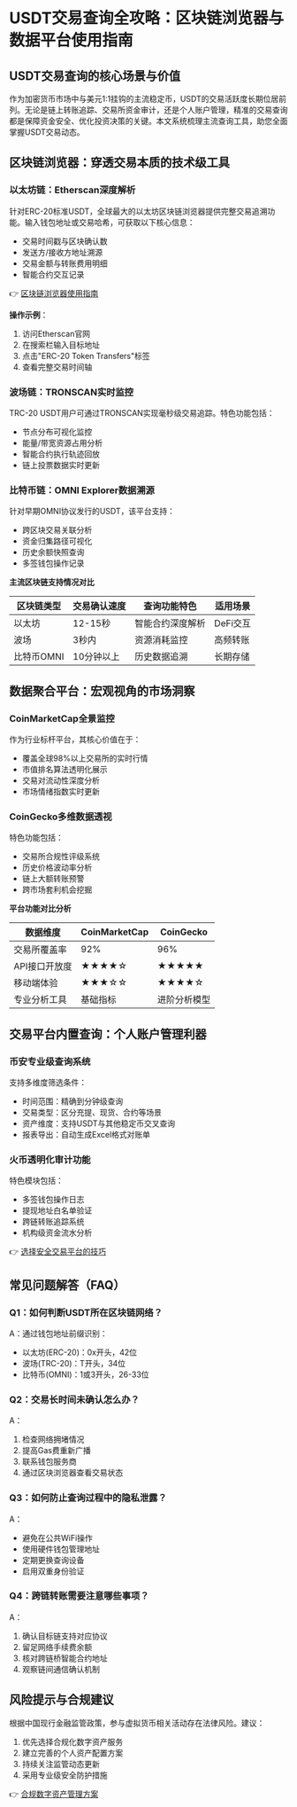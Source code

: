# USDT交易查询全攻略：区块链浏览器与数据平台使用指南

## USDT交易查询的核心场景与价值
作为加密货币市场中与美元1:1挂钩的主流稳定币，USDT的交易活跃度长期位居前列。无论是链上转账追踪、交易所资金审计，还是个人账户管理，精准的交易查询都是保障资金安全、优化投资决策的关键。本文系统梳理主流查询工具，助您全面掌握USDT交易动态。

## 区块链浏览器：穿透交易本质的技术级工具

### 以太坊链：Etherscan深度解析
针对ERC-20标准USDT，全球最大的以太坊区块链浏览器提供完整交易追溯功能。输入钱包地址或交易哈希，可获取以下核心信息：
- 交易时间戳与区块确认数
- 发送方/接收方地址溯源
- 交易金额与转账费用明细
- 智能合约交互记录

👉 [区块链浏览器使用指南](https://bit.ly/okx_welcome)

**操作示例**：  
1. 访问Etherscan官网  
2. 在搜索栏输入目标地址  
3. 点击"ERC-20 Token Transfers"标签  
4. 查看完整交易时间轴

### 波场链：TRONSCAN实时监控
TRC-20 USDT用户可通过TRONSCAN实现毫秒级交易追踪。特色功能包括：
- 节点分布可视化监控
- 能量/带宽资源占用分析
- 智能合约执行轨迹回放
- 链上投票数据实时更新

### 比特币链：OMNI Explorer数据溯源
针对早期OMNI协议发行的USDT，该平台支持：
- 跨区块交易关联分析
- 资金归集路径可视化
- 历史余额快照查询
- 多签钱包操作记录

**主流区块链支持情况对比**  

| 区块链类型 | 交易确认速度 | 查询功能特色 | 适用场景 |
|----------|------------|------------|--------|
| 以太坊    | 12-15秒     | 智能合约深度解析 | DeFi交互 |
| 波场      | 3秒内       | 资源消耗监控 | 高频转账 |
| 比特币OMNI | 10分钟以上   | 历史数据追溯 | 长期存储 |

## 数据聚合平台：宏观视角的市场洞察

### CoinMarketCap全景监控
作为行业标杆平台，其核心价值在于：
- 覆盖全球98%以上交易所的实时行情
- 市值排名算法透明化展示
- 交易对流动性深度分析
- 市场情绪指数实时更新

### CoinGecko多维数据透视
特色功能包括：
- 交易所合规性评级系统
- 历史价格波动率分析
- 链上大额转账预警
- 跨市场套利机会挖掘

**平台功能对比分析**  

| 数据维度       | CoinMarketCap | CoinGecko |
|--------------|---------------|-----------|
| 交易所覆盖率   | 92%           | 96%       |
| API接口开放度 | ★★★★☆         | ★★★★★     |
| 移动端体验    | ★★★☆☆         | ★★★★☆     |
| 专业分析工具  | 基础指标       | 进阶分析模型 |

## 交易平台内置查询：个人账户管理利器

### 币安专业级查询系统
支持多维度筛选条件：
- 时间范围：精确到分钟级查询
- 交易类型：区分充提、现货、合约等场景
- 资产维度：支持USDT与其他稳定币交叉查询
- 报表导出：自动生成Excel格式对账单

### 火币透明化审计功能
特色模块包括：
- 多签钱包操作日志
- 提现地址白名单验证
- 跨链转账追踪系统
- 机构级资金流水分析

👉 [选择安全交易平台的技巧](https://bit.ly/okx_welcome)

## 常见问题解答（FAQ）

### Q1：如何判断USDT所在区块链网络？
A：通过钱包地址前缀识别：  
- 以太坊(ERC-20)：0x开头，42位  
- 波场(TRC-20)：T开头，34位  
- 比特币(OMNI)：1或3开头，26-33位

### Q2：交易长时间未确认怎么办？
A：  
1. 检查网络拥堵情况  
2. 提高Gas费重新广播  
3. 联系钱包服务商  
4. 通过区块浏览器查看交易状态

### Q3：如何防止查询过程中的隐私泄露？
A：  
- 避免在公共WiFi操作  
- 使用硬件钱包管理地址  
- 定期更换查询设备  
- 启用双重身份验证

### Q4：跨链转账需要注意哪些事项？
A：  
1. 确认目标链支持对应协议  
2. 留足网络手续费余额  
3. 核对跨链桥智能合约地址  
4. 观察链间通信确认机制

## 风险提示与合规建议
根据中国现行金融监管政策，参与虚拟货币相关活动存在法律风险。建议：  
1. 优先选择合规化数字资产服务  
2. 建立完善的个人资产配置方案  
3. 持续关注监管动态更新  
4. 采用专业级安全防护措施

👉 [合规数字资产管理方案](https://bit.ly/okx_welcome)  
